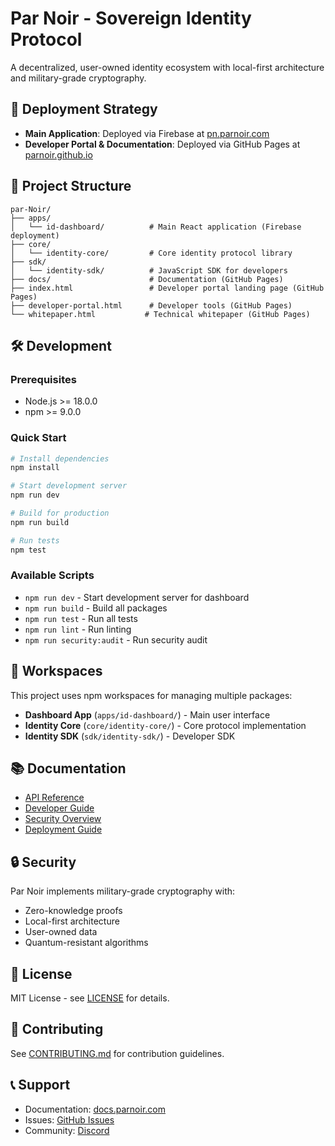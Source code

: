 # Par Noir - Sovereign Identity Protocol

A decentralized, user-owned identity ecosystem with local-first architecture and military-grade cryptography.

## 🚀 Deployment Strategy

- **Main Application**: Deployed via Firebase at [pn.parnoir.com](http://pn.parnoir.com)
- **Developer Portal & Documentation**: Deployed via GitHub Pages at [parnoir.github.io](https://parnoir.github.io)

## 📁 Project Structure

```
par-Noir/
├── apps/
│   └── id-dashboard/          # Main React application (Firebase deployment)
├── core/
│   └── identity-core/         # Core identity protocol library
├── sdk/
│   └── identity-sdk/          # JavaScript SDK for developers
├── docs/                      # Documentation (GitHub Pages)
├── index.html                 # Developer portal landing page (GitHub Pages)
├── developer-portal.html      # Developer tools (GitHub Pages)
└── whitepaper.html           # Technical whitepaper (GitHub Pages)
```

## 🛠️ Development

### Prerequisites
- Node.js >= 18.0.0
- npm >= 9.0.0

### Quick Start
```bash
# Install dependencies
npm install

# Start development server
npm run dev

# Build for production
npm run build

# Run tests
npm test
```

### Available Scripts
- `npm run dev` - Start development server for dashboard
- `npm run build` - Build all packages
- `npm run test` - Run all tests
- `npm run lint` - Run linting
- `npm run security:audit` - Run security audit

## 🔧 Workspaces

This project uses npm workspaces for managing multiple packages:

- **Dashboard App** (`apps/id-dashboard/`) - Main user interface
- **Identity Core** (`core/identity-core/`) - Core protocol implementation
- **Identity SDK** (`sdk/identity-sdk/`) - Developer SDK

## 📚 Documentation

- [API Reference](docs/api/API_REFERENCE.md)
- [Developer Guide](docs/developer/DEVELOPER_GUIDE.md)
- [Security Overview](docs/security/SECURITY_OVERVIEW.md)
- [Deployment Guide](docs/deployment/DEPLOYMENT_GUIDE.md)

## 🔒 Security

Par Noir implements military-grade cryptography with:
- Zero-knowledge proofs
- Local-first architecture
- User-owned data
- Quantum-resistant algorithms

## 📄 License

MIT License - see [LICENSE](LICENSE) for details.

## 🤝 Contributing

See [CONTRIBUTING.md](CONTRIBUTING.md) for contribution guidelines.

## 📞 Support

- Documentation: [docs.parnoir.com](https://docs.parnoir.com)
- Issues: [GitHub Issues](https://github.com/parnoir/par-Noir/issues)
- Community: [Discord](https://discord.gg/parnoir) 